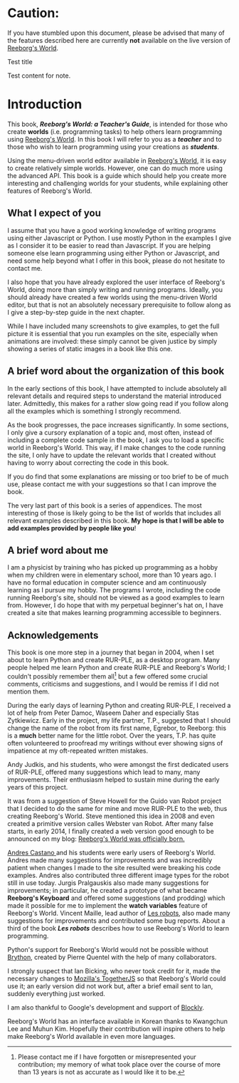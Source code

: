 # Caution:

If you have stumbled upon this document, please be advised that many of the features described here are currently **not** available on the live version of [Reeborg's World](http://reeborg.ca/reeborg.html).

<div class="note">
<p class="note-title">Test title</p>
<p>Test content for note.</p>
</div>

# Introduction


This book, _**Reeborg's World: a Teacher's Guide**_, is intended for those who create **worlds** \(i.e. programming tasks\) to help others learn programming using [Reeborg's World](http://reeborg.ca/reeborg.html).  In this book I will refer to you as a _**teacher**_ and to those who wish to learn programming using your creations as _**students**_.

Using the menu-driven world editor available in [Reeborg's World](http://reeborg.ca/reeborg.html), it is easy to create relatively simple worlds.  However, one can do much more using the advanced API. This book is a guide which should help you create more interesting  and challenging worlds for your students, while explaining other features of Reeborg's World.

## What I expect of you

I assume that you have a good working knowledge of writing programs using either Javascript or Python. I use mostly Python in the examples I give as I consider it to be easier to read than Javascript. If you are helping someone else learn programming using either Python or Javascript, and need some help beyond what I offer in this book, please do not hesitate to contact me.

I also hope that you have already explored the user interface of Reeborg's World, doing more than simply writing and running programs. Ideally, you should already have created a few worlds using the menu-driven World editor, but that is not an absolutely necessary prerequisite to follow along as I give a step-by-step guide in the next chapter.

While I have included many screenshots to give examples, to get the full picture it is essential that you run examples on the site, especially when animations are involved: these simply cannot be given justice by simply showing a series of static images in a book like this one.

## A brief word about the organization of this book

In the early sections of this book, I have attempted to include absolutely all relevant details and required steps to understand the material introduced later. Admittedly, this makes for a rather slow going read if you follow along all the examples which is something I strongly recommend.

As the book progresses, the pace increases significantly. In some sections, I only give a cursory explanation of a topic and, most often, instead of including a complete code sample in the book, I ask you to load a specific world in Reeborg's World. This way, if I make changes to the code running the site, I only have to update the relevant worlds that I created without having to worry about correcting the code in this book.

If you do find that some explanations are missing or too brief to be of much use, please contact me with your suggestions so that I can improve the book.

The very last part of this book is a series of appendices. The most interesting of those is likely going to be the list of worlds that includes all relevant examples described in this book. **My hope is that I will be able to add examples provided by people like you**!

## A brief word about me

I am a physicist by training who has picked up programming as a hobby when my children were in elementary school, more than 10 years ago. I have no formal education in computer science and am continuously learning as I pursue my hobby. The programs I wrote, including the code running Reeborg's site, should not be viewed as a good examples to learn from. However, I do hope that with my perpetual beginner's hat on, I have created a site that makes learning programming accessible to beginners.

## Acknowledgements

This book is one more step in a journey that began in 2004, when I set about to learn Python and
create RUR-PLE, as a desktop program. Many people helped me learn Python and create RUR-PLE and Reeborg's World; I couldn't possibly remember them all[^1] but a few offered some crucial comments, criticisms and suggestions, and I would be remiss if I did not mention them.

During the early days of learning Python and creating RUR-PLE, I received a lot of help from Peter Damoc, Waseem Daher and especially Stas Zytkiewicz. Early in the project, my life partner, T.P., suggested that I should change the name of the robot from its first name, Egrebor, to Reeborg: this is a **much** better name for the little robot. Over the years, T.P. has quite often volunteered to proofread my writings without ever showing signs of impatience at my oft-repeated written mistakes.

Andy Judkis, and his students, who were amongst the first dedicated users of RUR-PLE, offered many suggestions which lead to many, many improvements. Their enthusiasm helped to sustain mine during the early years of this project.

It was from a suggestion of Steve Howell for the Guido van Robot project that I decided to do the same for mine and move RUR-PLE to the web, thus creating Reeborg's World. Steve mentioned this idea in 2008 and even created a primitive version calles Webster van Robot.  After many false starts, in early 2014, I finally created a web version good enough to be announced on my blog:
[Reeborg's World was officially born.](https://aroberge.blogspot.ca/2014/03/reeborg-news.html)


[Andres Castano ](http://codeperspectives.com/) and his students were early users of Reeborg's World. Andres made many suggestions for improvements and was incredibly patient when changes I made to the site resulted were breaking his code examples. Andres also contributed three different image types for the robot still in use today. Jurgis Pralgauskis also made many suggestions for improvements; in particular, he created a prototype of what became **Reeborg's Keyboard** and offered some suggestions (and prodding) which made it possible for me to implement the **watch variables** feature of Reeborg's World. Vincent Maille, lead author of [Les robots](https://www.amazon.ca/Robots-Apprendre-Robotique-Par-lExemple/dp/2340013984/ref=sr_1_1?ie=UTF8&qid=1500382251&sr=8-1&keywords=les+robots+maille), also made many suggestions for improvements and contributed some bug reports. About a third of the book _**Les robots**_ describes how to use Reeborg's World to learn programming.

Python's support for Reeborg's World would not be possible without [Brython](http://brython.info), created by Pierre Quentel with the help of many collaborators.

I strongly suspect that Ian Bicking, who never took credit for it, made the necessary changes to [Mozilla's TogetherJS](https://togetherjs.com/) so that Reeborg's World could use it; an early version did not work but, after a brief email sent to Ian, suddenly everything just worked.

I am also thankful to Google's development and support of [Blockly](https://developers.google.com/blockly/).

Reeborg's World has an interface available in Korean thanks to Kwangchun Lee and Muhun Kim.  Hopefully their contribution will inspire others to help make Reeborg's World available in even more languages.

[^1]: Please contact me if I have forgotten or misrepresented your contribution; my memory of what took place over the course of more than 13 years is not as accurate as I would like it to be.